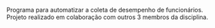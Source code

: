 Programa para automatizar a coleta de desempenho de funcionários.
Projeto realizado em colaboração com outros 3 membros da disciplina.
